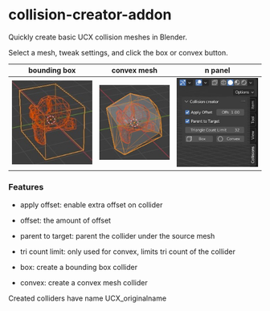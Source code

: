 # collision-creator-addon
Quickly create basic UCX collision meshes in Blender.

Select a mesh, tweak settings, and click the box or convex button.

|bounding box | convex mesh| n panel|
|--|--|--|
| ![](docs/bound-box-sample.jpg) | ![](docs/convex-mesh-sample.jpg)  | ![](docs/n-panel-preview.jpg)  |

### Features
- apply offset: enable extra offset on collider
- offset: the amount of offset
- parent to target: parent the collider under the source mesh
- tri count limit: only used for convex, limits tri count of the collider

- box: create a bounding box collider
- convex: create a convex mesh collider

Created colliders have name UCX_originalname
